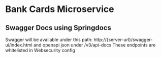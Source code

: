 # Bank Cards Microservice

## Swagger Docs using Springdocs
Swagger will be available under this path: http://{server-url}/swagger-ui/index.html and openapi json under /v3/api-docs
These endpoints are whitelisted in Websecurity config

